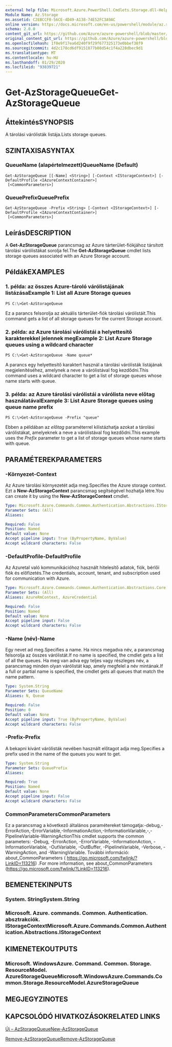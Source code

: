 ```yaml
---
external help file: Microsoft.Azure.PowerShell.Cmdlets.Storage.dll-Help.xml
Module Name: Az.Storage
ms.assetid: C2EBCCF0-56CE-4D49-A138-74E52FC3A9AC
online version: https://docs.microsoft.com/en-us/powershell/module/az.storage/get-azstoragequeue
schema: 2.0.0
content_git_url: https://github.com/Azure/azure-powershell/blob/master/src/Storage/Storage.Management/help/Get-AzStorageQueue.md
original_content_git_url: https://github.com/Azure/azure-powershell/blob/master/src/Storage/Storage.Management/help/Get-AzStorageQueue.md
ms.openlocfilehash: 1f0e9f17ea6d240f9f29f677325173e0bbef38f9
ms.sourcegitcommit: 4d2c178cd6df9151877b08d54c1f4a228dbec9d1
ms.translationtype: MT
ms.contentlocale: hu-HU
ms.lasthandoff: 01/29/2020
ms.locfileid: "93839721"
---
```

# <span data-ttu-id="60ec0-101">Get-AzStorageQueue</span><span class="sxs-lookup"><span data-stu-id="60ec0-101">Get-AzStorageQueue</span></span>

## <span data-ttu-id="60ec0-102">Áttekintés</span><span class="sxs-lookup"><span data-stu-id="60ec0-102">SYNOPSIS</span></span>
<span data-ttu-id="60ec0-103">A tárolási várólisták listája.</span><span class="sxs-lookup"><span data-stu-id="60ec0-103">Lists storage queues.</span></span>

## <span data-ttu-id="60ec0-104">SZINTAXISA</span><span class="sxs-lookup"><span data-stu-id="60ec0-104">SYNTAX</span></span>

### <span data-ttu-id="60ec0-105">QueueName (alapértelmezett)</span><span class="sxs-lookup"><span data-stu-id="60ec0-105">QueueName (Default)</span></span>
```
Get-AzStorageQueue [[-Name] <String>] [-Context <IStorageContext>] [-DefaultProfile <IAzureContextContainer>]
 [<CommonParameters>]
```

### <span data-ttu-id="60ec0-106">QueuePrefix</span><span class="sxs-lookup"><span data-stu-id="60ec0-106">QueuePrefix</span></span>
```
Get-AzStorageQueue -Prefix <String> [-Context <IStorageContext>] [-DefaultProfile <IAzureContextContainer>]
 [<CommonParameters>]
```

## <span data-ttu-id="60ec0-107">Leírás</span><span class="sxs-lookup"><span data-stu-id="60ec0-107">DESCRIPTION</span></span>
<span data-ttu-id="60ec0-108">A **Get-AzStorageQueue** parancsmag az Azure tárterület-fiókjához társított tárolási várólistákat sorolja fel.</span><span class="sxs-lookup"><span data-stu-id="60ec0-108">The **Get-AzStorageQueue** cmdlet lists storage queues associated with an Azure Storage account.</span></span>

## <span data-ttu-id="60ec0-109">Példák</span><span class="sxs-lookup"><span data-stu-id="60ec0-109">EXAMPLES</span></span>

### <span data-ttu-id="60ec0-110">1. példa: az összes Azure-tároló várólistájának listázása</span><span class="sxs-lookup"><span data-stu-id="60ec0-110">Example 1: List all Azure Storage queues</span></span>
```
PS C:\>Get-AzStorageQueue
```

<span data-ttu-id="60ec0-111">Ez a parancs felsorolja az aktuális tárterület-fiók tárolási várólistáit.</span><span class="sxs-lookup"><span data-stu-id="60ec0-111">This command gets a list of all storage queues for the current Storage account.</span></span>

### <span data-ttu-id="60ec0-112">2. példa: az Azure tárolási várólistái a helyettesítő karakterekkel jelennek meg</span><span class="sxs-lookup"><span data-stu-id="60ec0-112">Example 2: List Azure Storage queues using a wildcard character</span></span>
```
PS C:\>Get-AzStorageQueue -Name queue*
```

<span data-ttu-id="60ec0-113">A parancs egy helyettesítő karaktert használ a tárolási várólisták listájának megjelenítéséhez, amelynek a neve a várólistával fog kezdődni.</span><span class="sxs-lookup"><span data-stu-id="60ec0-113">This command uses a wildcard character to get a list of storage queues whose name starts with queue.</span></span>

### <span data-ttu-id="60ec0-114">3. példa: az Azure tárolási várólistái a várólista neve előtag használatával</span><span class="sxs-lookup"><span data-stu-id="60ec0-114">Example 3: List Azure Storage queues using queue name prefix</span></span>
```
PS C:\>Get-AzStorageQueue -Prefix "queue"
```

<span data-ttu-id="60ec0-115">Ebben a példában az *előtag* paraméterrel kilistázhatja azokat a tárolási várólistákat, amelyeknek a neve a várólistával fog kezdődni.</span><span class="sxs-lookup"><span data-stu-id="60ec0-115">This example uses the *Prefix* parameter to get a list of storage queues whose name starts with queue.</span></span>

## <span data-ttu-id="60ec0-116">PARAMÉTEREK</span><span class="sxs-lookup"><span data-stu-id="60ec0-116">PARAMETERS</span></span>

### <span data-ttu-id="60ec0-117">-Környezet</span><span class="sxs-lookup"><span data-stu-id="60ec0-117">-Context</span></span>
<span data-ttu-id="60ec0-118">Az Azure tárolási környezetét adja meg.</span><span class="sxs-lookup"><span data-stu-id="60ec0-118">Specifies the Azure storage context.</span></span>
<span data-ttu-id="60ec0-119">Ezt a **New-AzStorageContext** parancsmag segítségével hozhatja létre.</span><span class="sxs-lookup"><span data-stu-id="60ec0-119">You can create it by using the **New-AzStorageContext** cmdlet.</span></span>

```yaml
Type: Microsoft.Azure.Commands.Common.Authentication.Abstractions.IStorageContext
Parameter Sets: (All)
Aliases:

Required: False
Position: Named
Default value: None
Accept pipeline input: True (ByPropertyName, ByValue)
Accept wildcard characters: False
```

### <span data-ttu-id="60ec0-120">-DefaultProfile</span><span class="sxs-lookup"><span data-stu-id="60ec0-120">-DefaultProfile</span></span>
<span data-ttu-id="60ec0-121">Az Azuretal való kommunikációhoz használt hitelesítő adatok, fiók, bérlői fiók és előfizetés.</span><span class="sxs-lookup"><span data-stu-id="60ec0-121">The credentials, account, tenant, and subscription used for communication with Azure.</span></span>

```yaml
Type: Microsoft.Azure.Commands.Common.Authentication.Abstractions.Core.IAzureContextContainer
Parameter Sets: (All)
Aliases: AzureRmContext, AzureCredential

Required: False
Position: Named
Default value: None
Accept pipeline input: False
Accept wildcard characters: False
```

### <span data-ttu-id="60ec0-122">-Name (név)</span><span class="sxs-lookup"><span data-stu-id="60ec0-122">-Name</span></span>
<span data-ttu-id="60ec0-123">Egy nevet ad meg.</span><span class="sxs-lookup"><span data-stu-id="60ec0-123">Specifies a name.</span></span>
<span data-ttu-id="60ec0-124">Ha nincs megadva név, a parancsmag felsorolja az összes várólistát.</span><span class="sxs-lookup"><span data-stu-id="60ec0-124">If no name is specified, the cmdlet gets a list of all the queues.</span></span>
<span data-ttu-id="60ec0-125">Ha meg van adva egy teljes vagy részleges név, a parancsmag minden olyan várólistát kap, amely megfelel a név mintának.</span><span class="sxs-lookup"><span data-stu-id="60ec0-125">If a full or partial name is specified, the cmdlet gets all queues that match the name pattern.</span></span>

```yaml
Type: System.String
Parameter Sets: QueueName
Aliases: N, Queue

Required: False
Position: 0
Default value: None
Accept pipeline input: True (ByPropertyName, ByValue)
Accept wildcard characters: False
```

### <span data-ttu-id="60ec0-126">-Prefix</span><span class="sxs-lookup"><span data-stu-id="60ec0-126">-Prefix</span></span>
<span data-ttu-id="60ec0-127">A bekapni kívánt várólisták nevében használt előtagot adja meg.</span><span class="sxs-lookup"><span data-stu-id="60ec0-127">Specifies a prefix used in the name of the queues you want to get.</span></span>

```yaml
Type: System.String
Parameter Sets: QueuePrefix
Aliases:

Required: True
Position: Named
Default value: None
Accept pipeline input: False
Accept wildcard characters: False
```

### <span data-ttu-id="60ec0-128">CommonParameters</span><span class="sxs-lookup"><span data-stu-id="60ec0-128">CommonParameters</span></span>
<span data-ttu-id="60ec0-129">Ez a parancsmag a következő általános paramétereket támogatja:-debug,-ErrorAction,-ErrorVariable,-InformationAction,-InformationVariable,-,-PipelineVariable-WarningAction</span><span class="sxs-lookup"><span data-stu-id="60ec0-129">This cmdlet supports the common parameters: -Debug, -ErrorAction, -ErrorVariable, -InformationAction, -InformationVariable, -OutVariable, -OutBuffer, -PipelineVariable, -Verbose, -WarningAction, and -WarningVariable.</span></span> <span data-ttu-id="60ec0-130">További információ: about_CommonParameters ( https://go.microsoft.com/fwlink/?LinkID=113216) .</span><span class="sxs-lookup"><span data-stu-id="60ec0-130">For more information, see about_CommonParameters (https://go.microsoft.com/fwlink/?LinkID=113216).</span></span>

## <span data-ttu-id="60ec0-131">BEMENETEK</span><span class="sxs-lookup"><span data-stu-id="60ec0-131">INPUTS</span></span>

### <span data-ttu-id="60ec0-132">System. String</span><span class="sxs-lookup"><span data-stu-id="60ec0-132">System.String</span></span>

### <span data-ttu-id="60ec0-133">Microsoft. Azure. commands. Common. Authentication. absztrakciók. IStorageContext</span><span class="sxs-lookup"><span data-stu-id="60ec0-133">Microsoft.Azure.Commands.Common.Authentication.Abstractions.IStorageContext</span></span>

## <span data-ttu-id="60ec0-134">KIMENETEK</span><span class="sxs-lookup"><span data-stu-id="60ec0-134">OUTPUTS</span></span>

### <span data-ttu-id="60ec0-135">Microsoft. WindowsAzure. Command. Common. Storage. ResourceModel. AzureStorageQueue</span><span class="sxs-lookup"><span data-stu-id="60ec0-135">Microsoft.WindowsAzure.Commands.Common.Storage.ResourceModel.AzureStorageQueue</span></span>

## <span data-ttu-id="60ec0-136">MEGJEGYZI</span><span class="sxs-lookup"><span data-stu-id="60ec0-136">NOTES</span></span>

## <span data-ttu-id="60ec0-137">KAPCSOLÓDÓ HIVATKOZÁSOK</span><span class="sxs-lookup"><span data-stu-id="60ec0-137">RELATED LINKS</span></span>

[<span data-ttu-id="60ec0-138">Új – AzStorageQueue</span><span class="sxs-lookup"><span data-stu-id="60ec0-138">New-AzStorageQueue</span></span>](./New-AzStorageQueue.md)

[<span data-ttu-id="60ec0-139">Remove-AzStorageQueue</span><span class="sxs-lookup"><span data-stu-id="60ec0-139">Remove-AzStorageQueue</span></span>](./Remove-AzStorageQueue.md)


